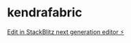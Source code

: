 # kendrafabric

[Edit in StackBlitz next generation editor ⚡️](https://stackblitz.com/~/github.com/adoshi/kendrafabric)
